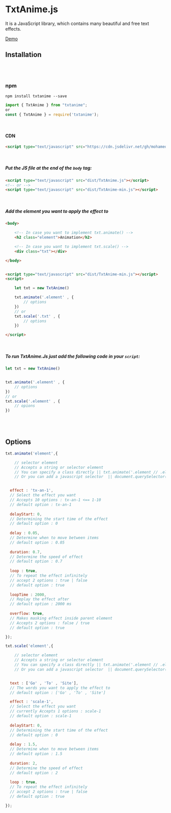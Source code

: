 # TxtAnime.js
It is a JavaScript library, which contains many beautiful and free text effects.

<a href="#">Demo</a>

## Installation

<br>
<br>


### npm
````
npm install txtanime --save
````
````javascript
import { TxtAnime } from "txtanime";
or 
const { TxtAnime } = require('txtanime');
````

<br>

#### CDN
````html
<script type="text/javascript" src="https://cdn.jsdelivr.net/gh/mohamedfrindi/TxtAnime.js/dist/TxtAnime-min.js"></script>
````

<br>

##### Put the JS file at the end of the <code>body</code> tag:
````html
<script type="text/javascript" src="dist/TxtAnime.js"></script>
<!-- or -->
<script type="text/javascript" src="dist/TxtAnime-min.js"></script>
````

<br>

##### Add the element you want to apply the effect to
````html
<body>

    <!-- In case you want to implement txt.animate() -->
    <h2 class="element">Animation</h2>

    <!-- In case you want to implement txt.scale() -->
    <div class="txt"></div>

</body>


<script type="text/javascript" src="dist/TxtAnime-min.js"></script>
<script>

    let txt = new TxtAnime()

    txt.animate('.element' , {
        // options
    })
    // or 
    txt.scale('.txt' , {
        // options
    })

</script>
````

<br>

##### To run TxtAnime.Js just add the following code in your <code>script</code>:
````javascript
let txt = new TxtAnime()


txt.animate('.element' , {
    // options
})
// or
txt.scale('.element' , {
    // opions
})
````

<br>
<br>

## Options
````javascript
txt.animate('element',{

    // selector element
    // Accepts a string or selector element
    // You can specify a class directly || txt.animate('.element // .elements')
    // Or you can add a javascript selector  || document.querySelector('.element') or document.querySelectorAll('.elements')


  effect : 'tx-an-1',
  // Select the effect you want
  // Accepts 10 options : tx-an-1 <== 1-10
  // default option : tx-an-1
  
  delayStart: 0,
  // Determining the start time of the effect
  // default option : 0
  
  delay : 0.05,
  // Determine when to move between items
  // default option : 0.05
  
  duration: 0.7,
  // Determine the speed of effect
  // default option : 0.7
  
  loop : true,
  // To repeat the effect infinitely
  // accept 2 options : true | false
  // default option : true
  
  loopTime : 2000,
  // Replay the effect after
  // default option : 2000 ms
  
  overflow: true,
  // Makes masking effect inside parent element
  // Accepts 2 options : false / true
  // default option : true

});

txt.scale('element',{

    // selector element
    // Accepts a string or selector element
    // You can specify a class directly || txt.animate('.element // .elements')
    // Or you can add a javascript selector  || document.querySelector('.element') or document.querySelectorAll('.elements')


  text : ['Go' , 'To' , 'Site'],
  // The words you want to apply the effect to
  // default option : ['Go' , 'To' , 'Site']

  effect : 'scale-1',
  // Select the effect you want
  // currently Accepts 1 options : scale-1
  // default option : scale-1
  
  delayStart: 0,
  // Determining the start time of the effect
  // default option : 0
  
  delay : 1.5,
  // Determine when to move between items
  // default option : 1.5
  
  duration: 2,
  // Determine the speed of effect
  // default option : 2
  
  loop : true,
  // To repeat the effect infinitely
  // accept 2 options : true | false
  // default option : true

});
````